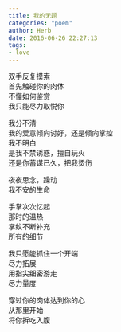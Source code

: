 ```yaml
---
title: 我的无题
categories: "poem"
author: Herb
date: 2016-06-26 22:27:13
tags:
- love
---
```

双手反复摸索\
首先触碰你的肉体\
不懂如何鉴赏\
我只能尽力取悦你

我分不清\
我的爱意倾向讨好，还是倾向掌控\
我不明白\
是我不禁诱惑，擅自玩火\
还是你蓄谋已久，把我烫伤

夜夜思念，躁动\
我不安的生命

手掌次次忆起\
那时的温热\
掌纹不断补充\
所有的细节

我只愿能抓住一个开端\
尽力拓展\
用指尖细密游走\
尽力量度

穿过你的肉体达到你的心\
从那里开始\
将你拆吃入腹
